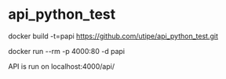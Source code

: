 # api_python_test
docker build -t=papi https://github.com/utipe/api_python_test.git


docker run --rm -p 4000:80 -d papi

API is run on localhost:4000/api/
